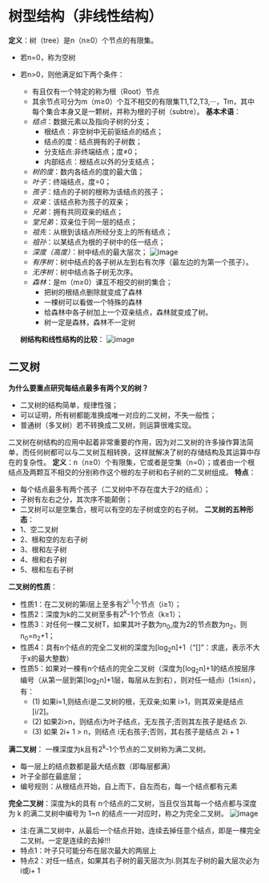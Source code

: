 # 树型结构（非线性结构）
**定义**：树（tree）是n（n≥0）个节点的有限集。
+ 若n=0，称为空树
+ 若n>0，则他满足如下两个条件：
  - 有且仅有一个特定的称为根（Root）节点
  - 其余节点可分为m（m≥0）个互不相交的有限集T1,T2,T3,···，Tm，其中每个集合本身又是一颗树，并称为根的子树（subtre）。
**基本术语**：
  + *结点*：数据元素以及指向子树的分支；
      + 根结点：非空树中无前驱结点的结点；
      + 结点的度：结点拥有的子树数；
      + 分支结点:非终端结点；度≠0；
      + 内部结点：根结点以外的分支结点；
  + *树的度*：数内各结点的度的最大值；
  + *叶子*：终端结点，度=0；
  + *孩子*：结点的子树的根称为该结点的孩子；
  + *双亲*：该结点称为孩子的双亲；
  + *兄弟*：拥有共同双亲的结点；
  + *堂兄弟*：双亲位于同一层的结点；
  + *祖先*：从根到该结点所经分支上的所有结点；
  + *祖孙*：以某结点为根的子树中的任一结点；
  + *深度（高度）*：树中结点的最大层次；
![image](https://github.com/yangjiuqian/DataStructure/assets/112688628/99b68d76-0443-48c2-8efd-8423187a1636)
  + *有序树*：树中结点的各子树从左到右有次序（最左边的为第一个孩子）。
  + *无序树*：树中结点各子树无次序。
  + *森林*：是m（m≥0）课互不相交的树的集合；
      + 把树的根结点删除就变成了森林
      + 一棵树可以看做一个特殊的森林
      + 给森林中各子树加上一个双亲结点，森林就变成了树。
      + 树一定是森林，森林不一定树

  **树结构和线性结构的比较**：
  ![image](https://github.com/yangjiuqian/DataStructure/assets/112688628/2a9c5c92-554f-4516-9cb9-a530c8dc654b)


## 二叉树
**为什么要重点研究每结点最多有两个叉的树？**
  + 二叉树的结构简单，规律性强；
  + 可以证明，所有树都能准换成唯一对应的二叉树，不失一般性；
  + 普通树（多叉树）若不转换成二叉树，则运算很难实现。

二叉树在树结构的应用中起着非常重要的作用，因为对二叉树的许多操作算法简单，而任何树都可以与二叉树互相转换，这样就解决了树的存储结构及其运算中存在的复杂性。
**定义**：n（n≥0）个有限集，它或者是空集（n=0）；或者由一个根结点及两颗互不相交的分别称作这个根的左子树和右子树的二叉树组成。
**特点**：
  + 每个结点最多有两个孩子（二叉树中不存在度大于2的结点）；
  + 子树有左右之分，其次序不能颠倒；
  + 二叉树可以是空集合，根可以有空的左子树或空的右子树。
**二叉树的五种形态**：
  + 1、空二叉树
  + 2、根和空的左右子树
  + 3、根和左子树
  + 4、根和右子树
  + 5、根和左右子树

**二叉树的性质**：
  + 性质1：在二叉树的第i层上至多有2<sup>i-1</sup>个节点（i≥1）；
  + 性质2：深度为k的二叉树至多有2<sup>k</sup>-1个节点（k≥1）；
  + 性质3：对任何一棵二叉树T，如果其叶子数为n<sub>0</sub>,度为2的节点数为n<sub>2</sub>，则n<sub>0</sub>=n<sub>2</sub>+1；
  + 性质4：具有n个结点的完全二叉树的深度为[log<sub>2</sub>n]+1（“[]”：求底，表示不大于x的最大整数）
  + 性质5：如果对一棵有n个结点的完全二叉树（深度为[log<sub>2</sub>n]+1的结点按层序编号（从第一层到第[log<sub>2</sub>n]+1层，每层从左到右），则对任一结点i（1≤i≤n），有：
    - (1) 如果i=1,则结点i是二叉树的根，无双亲;如果 i>1，则其双亲是结点 [i/2]。
    - (2) 如果2i>n，则结点i为叶子结点，无左孩子;否则其左孩子是结点 2i.
    - (3) 如果 2i+ 1 > n，则结点 i无右孩子;否则，其右孩子是结点 2i + 1

**满二叉树**： 一棵深度为k且有2<sup>k</sup>-1个节点的二叉树称为满二叉树。
  + 每一层上的结点数都是最大结点数（即每层都满）
  + 叶子全部在最底层；
  + 编号规则：从根结点开始，自上而下，自左而右，每一个结点都有元素

**完全二叉树**：深度为k的具有 n个结点的二叉树，当且仅当其每一个结点都与深度为 k 的满二叉树中编号为 1~n 的结点一一对应时，称之为完全二叉树。
![image](https://github.com/yangjiuqian/DataStructure/assets/112688628/ef6fc213-34fb-4231-970e-ba39ecec2aad)
  + 注:在满二叉树中，从最后一个结点开始，连续去掉任意个结点，即是一棵完全二叉树。一定是连续的去掉!!!
  + 特点1：叶子只可能分布在层次最大的两层上
  + 特点2：对任一结点，如果其右子树的最天层次为i.则其左子树的最大层次必为i或i+ 1


